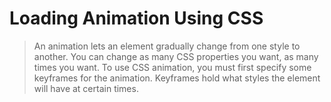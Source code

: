 # Loading Animation Using CSS

> An animation lets an element gradually change from one style to another. You can change as many CSS properties you want, as many times you want. To use CSS animation, you must first specify some keyframes for the animation. Keyframes hold what styles the element will have at certain times.
